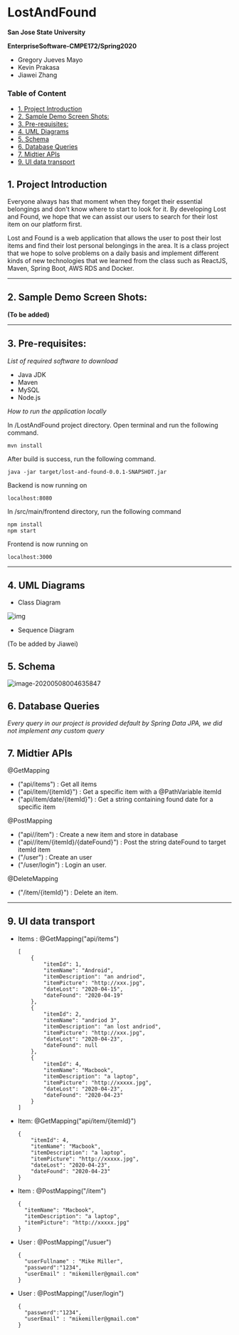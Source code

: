 # LostAndFound



**San Jose State University**

**EnterpriseSoftware-CMPE172/Spring2020**

* Gregory Jueves Mayo
* Kevin Prakasa
* Jiawei Zhang



### Table of Content

  * [1. Project Introduction](#1-project-introduction)
  * [2. Sample Demo Screen Shots:](#2-sample-demo-screen-shots-)
  * [3. Pre-requisites:](#3-pre-requisites-)
  * [4. UML Diagrams](#4-uml-diagrams)
  * [5. Schema](#5-schema)
  * [6. Database Queries](#6-database-queries)
  * [7. Midtier APIs](#7-midtier-apis)
  * [9. UI data transport](#9-ui-data-transport)



<a name="1-project-introduction"></a>

## 1. Project Introduction

Everyone always has that moment when they forget their essential belongings and don't know where to start to look for it. By developing Lost and Found, we hope that we can assist our users to search for their lost item on our platform first. 

Lost and Found is a web application that allows the user to post their lost items and find their lost personal belongings in the area. It is a class project that we hope to solve problems on a daily basis and implement different kinds of new technologies that we learned from the class such as ReactJS, Maven, Spring Boot, AWS RDS and Docker. 

<a name="2-sample-demo-screen-shots-"></a>

----

## 2. Sample Demo Screen Shots:



**(To be added)**



<a name="3-pre-requisites-">

----

## 3. Pre-requisites:

*List of required software to download*

* Java JDK
* Maven
* MySQL
* Node.js



*How to run the application locally*

In /LostAndFound project directory. Open terminal and run the following command. 

```
mvn install
```



After build is success, run the following command.

```
java -jar target/lost-and-found-0.0.1-SNAPSHOT.jar
```

Backend is now running on 

```
localhost:8080
```



In /src/main/frontend directory, run the following command 

```
npm install
npm start
```

Frontend is now running on 

```
localhost:3000
```



---



<a name="4-uml-diagrams">

## 4. UML Diagrams

* Class Diagram

![img](https://lh4.googleusercontent.com/QMRrm4L-KG4Sz05KFkWfwe2kwss-f-PgSP-ksChT39A0XyCd2XkyW7FtB6K98ZRfiuGF5CzrlxyMy6Rs-Y8_yz1aoEdVQUtL-OM1TMdbNQdY0F7t6fRfhSGPyBFms-eL4WIkiXEBCUs)

* Sequence Diagram

(To be added by Jiawei)





<a name="5-schema">

## 5. Schema

![image-20200508004635847](C:\Users\Jimmy\AppData\Roaming\Typora\typora-user-images\image-20200508004635847.png)

<a name="6-database-queries">

## 6. Database Queries

*Every query in our project is provided default by Spring Data JPA, we did not implement any custom query*



<a name="7-midtier-apis">

## 7. Midtier APIs

 @GetMapping

* ("api/items") : Get all items
* ("api/item/{itemId}") : Get a specific item with a @PathVariable itemId
* ("api/item/date/{itemId}") : Get a string containing found date for a specific item 



@PostMapping

* ("api//item") : Create a new item and store in database
* ("api//item/{itemId}/{dateFound}") : Post the string dateFound to target itemId item
* ("/user") : Create an user
* ("/user/login") : Login an user. 



@DeleteMapping

* ("/item/{itemId}") : Delete an item.



---



<a name="9-ui-data-transport">

## 9. UI data transport

* Items : @GetMapping("api/items") 

  ```
  [
      {
          "itemId": 1,
          "itemName": "Android",
          "itemDescription": "an andriod",
          "itemPicture": "http://xxx.jpg",
          "dateLost": "2020-04-15",
          "dateFound": "2020-04-19"
      },
      {
          "itemId": 2,
          "itemName": "andriod 3",
          "itemDescription": "an lost andriod",
          "itemPicture": "http://xxx.jpg",
          "dateLost": "2020-04-23",
          "dateFound": null
      },
      {
          "itemId": 4,
          "itemName": "Macbook",
          "itemDescription": "a laptop",
          "itemPicture": "http://xxxxx.jpg",
          "dateLost": "2020-04-23",
          "dateFound": "2020-04-23"
      }
  ]
  ```

  

* Item: @GetMapping("api/item/{itemId}")

  ```
  {
      "itemId": 4,
      "itemName": "Macbook",
      "itemDescription": "a laptop",
      "itemPicture": "http://xxxxx.jpg",
      "dateLost": "2020-04-23",
      "dateFound": "2020-04-23"
  }
  ```

* Item : @PostMapping("/item")

  ```
  {
  	"itemName": "Macbook",
  	"itemDescription": "a laptop",
  	"itemPicture": "http://xxxxx.jpg"
  }
  ```

  

* User : @PostMapping("/usuer")

  ```
  {
  	"userFullname" : "Mike Miller",
  	"password":"1234",
  	"userEmail" : "mikemiller@gmail.com"
  }
  ```

* User : @PostMapping("/user/login")

  ```
  {
  	"password":"1234",
  	"userEmail" : "mikemiller@gmail.com"
  }
  ```

  